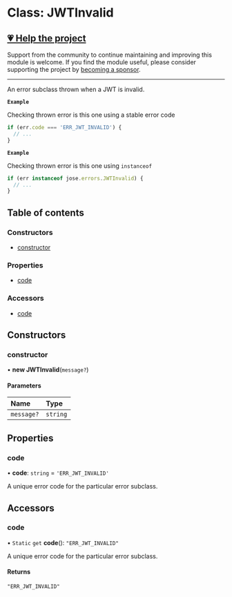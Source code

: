 # Class: JWTInvalid

## [💗 Help the project](https://github.com/sponsors/panva)

Support from the community to continue maintaining and improving this module is welcome. If you find the module useful, please consider supporting the project by [becoming a sponsor](https://github.com/sponsors/panva).

---

An error subclass thrown when a JWT is invalid.

**`Example`**

Checking thrown error is this one using a stable error code

```js
if (err.code === 'ERR_JWT_INVALID') {
  // ...
}
```

**`Example`**

Checking thrown error is this one using `instanceof`

```js
if (err instanceof jose.errors.JWTInvalid) {
  // ...
}
```

## Table of contents

### Constructors

- [constructor](util_errors.JWTInvalid.md#constructor)

### Properties

- [code](util_errors.JWTInvalid.md#code)

### Accessors

- [code](util_errors.JWTInvalid.md#code-1)

## Constructors

### constructor

• **new JWTInvalid**(`message?`)

#### Parameters

| Name | Type |
| :------ | :------ |
| `message?` | `string` |

## Properties

### code

• **code**: `string` = `'ERR_JWT_INVALID'`

A unique error code for the particular error subclass.

## Accessors

### code

• `Static` `get` **code**(): ``"ERR_JWT_INVALID"``

A unique error code for the particular error subclass.

#### Returns

``"ERR_JWT_INVALID"``
